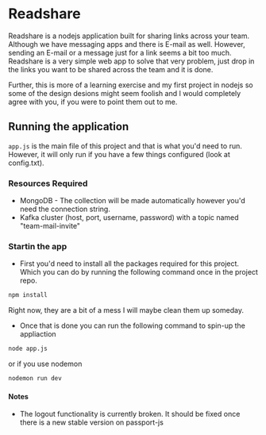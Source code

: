 # Readshare

Readshare is a nodejs application built for sharing links across your team. Although we have messaging apps and
there is E-mail as well. However, sending an E-mail or a message just for a link seems a bit too much. Readshare
is a very simple web app to solve that very problem, just drop in the links you want to be shared across the team
and it is done.

Further, this is more of a learning exercise and my first project in nodejs so some of the design desions might seem
foolish and I would completely agree with you, if you were to point them out to me.

## Running the application
```app.js``` is the main file of this project and that is what you'd need to run. However, it will only run if you have a few things configured (look at config.txt).
### Resources Required
- MongoDB - The collection will be made automatically however you'd need the connection string.
- Kafka cluster (host, port, username, password) with a topic named "team-mail-invite"

### Startin the app
- First you'd need to install all the packages required for this project. Which you can do by running the following command once in the project repo.
```bash
npm install
```
Right now, they are a bit of a mess I will maybe clean them up someday.
- Once that is done you can run the following command to spin-up the appliaction
```bash
node app.js
```
or if you use nodemon
```bash
nodemon run dev
```

#### Notes
- The logout functionality is currently broken. It should be fixed once there is a new stable version on passport-js